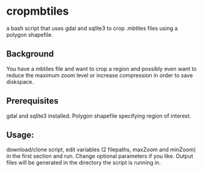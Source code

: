 # cropmbtiles
a bash script that uses gdal and sqlite3 to crop .mbtiles files using a polygon shapefile.

## Background
You have a mbtiles file and want to crop a region and possibly even want to reduce the maximum zoom level or increase compression in order to save diskspace. 

## Prerequisites
gdal and sqlite3 installed. Polygon shapefile specifying region of interest.

## Usage:
download/clone script, edit variables (2 filepaths, maxZoom and minZoom) in the first section and run. Change optional parameters if you like. Output files will be generated in the directory the script is running in. 
